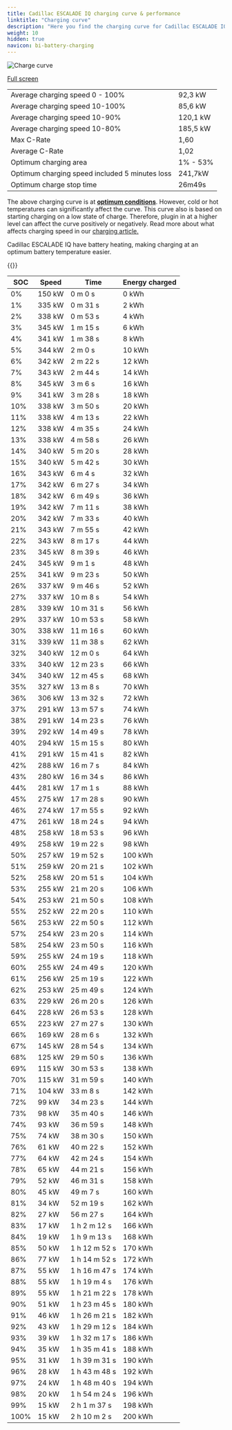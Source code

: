 ```yaml
---
title: Cadillac ESCALADE IQ charging curve & performance
linktitle: "Charging curve"
description: "Here you find the charging curve for Cadillac ESCALADE IQ. "
weight: 10
hidden: true
navicon: bi-battery-charging
---
```

<!-- markdownlint-disable MD033 -->
<img src="../chargingcurve.svg" alt="Charge curve" class="img-fluid">

[Full screen](../chargingcurve.svg)


<table class="table table-striped">
<tbody>
<tr>
<td>Average charging speed 0 - 100% </td><td>92,3 kW</td>
</tr>
<tr>
<td>Average charging speed 10-100%</td><td>85,6 kW</td>
</tr>
<tr>
<td>Average charging speed 10-90%</td><td>120,1 kW</td>
</tr>
<tr>
<td>Average charging speed 10-80%</td><td>185,5 kW</td>
</tr>
<tr>
<td>Max C-Rate</td><td>1,60</td>
</tr>
<tr>
<td>Average C-Rate</td><td>1,02</td>
</tr>
<tr>
<td>Optimum charging area</td><td>1% - 53%</td>
</tr>
<tr>
<td>Optimum charging speed included 5 minutes loss</td><td>241,7kW</td>
</tr>
<tr>
<td>Optimum charge stop time</td><td>26m49s</td>
</tr>
</tbody>
</table>


The above charging curve is at **[optimum conditions](../../../../../technology/battery/charging/#temperature)**. However, cold or hot temperatures can significantly affect the curve. This curve also is based on starting charging on a low state of charge. Therefore, plugin in at a higher level can affect the curve positively or negatively. Read more about what affects charging speed in our [charging article.](../../../../../technology/battery/charging/) 


Cadillac ESCALADE IQ have battery heating, making charging at an optimum battery temperature easier. 


{{<evkxdisplayaddarticle />}}
<table class="table table-striped">
<thead>
<tr><th>SOC</th><th>Speed</th><th>Time</th><th>Energy charged</th></tr>
</thead>
<tbody>
<tr>
<td>0%</td><td>150 kW</td><td> 0 m 0 s </td><td>0 kWh </td>
</tr>
<tr>
<td>1%</td><td>335 kW</td><td> 0 m 31 s </td><td>2 kWh </td>
</tr>
<tr>
<td>2%</td><td>338 kW</td><td> 0 m 53 s </td><td>4 kWh </td>
</tr>
<tr>
<td>3%</td><td>345 kW</td><td> 1 m 15 s </td><td>6 kWh </td>
</tr>
<tr>
<td>4%</td><td>341 kW</td><td> 1 m 38 s </td><td>8 kWh </td>
</tr>
<tr>
<td>5%</td><td>344 kW</td><td> 2 m 0 s </td><td>10 kWh </td>
</tr>
<tr>
<td>6%</td><td>342 kW</td><td> 2 m 22 s </td><td>12 kWh </td>
</tr>
<tr>
<td>7%</td><td>343 kW</td><td> 2 m 44 s </td><td>14 kWh </td>
</tr>
<tr>
<td>8%</td><td>345 kW</td><td> 3 m 6 s </td><td>16 kWh </td>
</tr>
<tr>
<td>9%</td><td>341 kW</td><td> 3 m 28 s </td><td>18 kWh </td>
</tr>
<tr>
<td>10%</td><td>338 kW</td><td> 3 m 50 s </td><td>20 kWh </td>
</tr>
<tr>
<td>11%</td><td>338 kW</td><td> 4 m 13 s </td><td>22 kWh </td>
</tr>
<tr>
<td>12%</td><td>338 kW</td><td> 4 m 35 s </td><td>24 kWh </td>
</tr>
<tr>
<td>13%</td><td>338 kW</td><td> 4 m 58 s </td><td>26 kWh </td>
</tr>
<tr>
<td>14%</td><td>340 kW</td><td> 5 m 20 s </td><td>28 kWh </td>
</tr>
<tr>
<td>15%</td><td>340 kW</td><td> 5 m 42 s </td><td>30 kWh </td>
</tr>
<tr>
<td>16%</td><td>343 kW</td><td> 6 m 4 s </td><td>32 kWh </td>
</tr>
<tr>
<td>17%</td><td>342 kW</td><td> 6 m 27 s </td><td>34 kWh </td>
</tr>
<tr>
<td>18%</td><td>342 kW</td><td> 6 m 49 s </td><td>36 kWh </td>
</tr>
<tr>
<td>19%</td><td>342 kW</td><td> 7 m 11 s </td><td>38 kWh </td>
</tr>
<tr>
<td>20%</td><td>342 kW</td><td> 7 m 33 s </td><td>40 kWh </td>
</tr>
<tr>
<td>21%</td><td>343 kW</td><td> 7 m 55 s </td><td>42 kWh </td>
</tr>
<tr>
<td>22%</td><td>343 kW</td><td> 8 m 17 s </td><td>44 kWh </td>
</tr>
<tr>
<td>23%</td><td>345 kW</td><td> 8 m 39 s </td><td>46 kWh </td>
</tr>
<tr>
<td>24%</td><td>345 kW</td><td> 9 m 1 s </td><td>48 kWh </td>
</tr>
<tr>
<td>25%</td><td>341 kW</td><td> 9 m 23 s </td><td>50 kWh </td>
</tr>
<tr>
<td>26%</td><td>337 kW</td><td> 9 m 46 s </td><td>52 kWh </td>
</tr>
<tr>
<td>27%</td><td>337 kW</td><td> 10 m 8 s </td><td>54 kWh </td>
</tr>
<tr>
<td>28%</td><td>339 kW</td><td> 10 m 31 s </td><td>56 kWh </td>
</tr>
<tr>
<td>29%</td><td>337 kW</td><td> 10 m 53 s </td><td>58 kWh </td>
</tr>
<tr>
<td>30%</td><td>338 kW</td><td> 11 m 16 s </td><td>60 kWh </td>
</tr>
<tr>
<td>31%</td><td>339 kW</td><td> 11 m 38 s </td><td>62 kWh </td>
</tr>
<tr>
<td>32%</td><td>340 kW</td><td> 12 m 0 s </td><td>64 kWh </td>
</tr>
<tr>
<td>33%</td><td>340 kW</td><td> 12 m 23 s </td><td>66 kWh </td>
</tr>
<tr>
<td>34%</td><td>340 kW</td><td> 12 m 45 s </td><td>68 kWh </td>
</tr>
<tr>
<td>35%</td><td>327 kW</td><td> 13 m 8 s </td><td>70 kWh </td>
</tr>
<tr>
<td>36%</td><td>306 kW</td><td> 13 m 32 s </td><td>72 kWh </td>
</tr>
<tr>
<td>37%</td><td>291 kW</td><td> 13 m 57 s </td><td>74 kWh </td>
</tr>
<tr>
<td>38%</td><td>291 kW</td><td> 14 m 23 s </td><td>76 kWh </td>
</tr>
<tr>
<td>39%</td><td>292 kW</td><td> 14 m 49 s </td><td>78 kWh </td>
</tr>
<tr>
<td>40%</td><td>294 kW</td><td> 15 m 15 s </td><td>80 kWh </td>
</tr>
<tr>
<td>41%</td><td>291 kW</td><td> 15 m 41 s </td><td>82 kWh </td>
</tr>
<tr>
<td>42%</td><td>288 kW</td><td> 16 m 7 s </td><td>84 kWh </td>
</tr>
<tr>
<td>43%</td><td>280 kW</td><td> 16 m 34 s </td><td>86 kWh </td>
</tr>
<tr>
<td>44%</td><td>281 kW</td><td> 17 m 1 s </td><td>88 kWh </td>
</tr>
<tr>
<td>45%</td><td>275 kW</td><td> 17 m 28 s </td><td>90 kWh </td>
</tr>
<tr>
<td>46%</td><td>274 kW</td><td> 17 m 55 s </td><td>92 kWh </td>
</tr>
<tr>
<td>47%</td><td>261 kW</td><td> 18 m 24 s </td><td>94 kWh </td>
</tr>
<tr>
<td>48%</td><td>258 kW</td><td> 18 m 53 s </td><td>96 kWh </td>
</tr>
<tr>
<td>49%</td><td>258 kW</td><td> 19 m 22 s </td><td>98 kWh </td>
</tr>
<tr>
<td>50%</td><td>257 kW</td><td> 19 m 52 s </td><td>100 kWh </td>
</tr>
<tr>
<td>51%</td><td>259 kW</td><td> 20 m 21 s </td><td>102 kWh </td>
</tr>
<tr>
<td>52%</td><td>258 kW</td><td> 20 m 51 s </td><td>104 kWh </td>
</tr>
<tr>
<td>53%</td><td>255 kW</td><td> 21 m 20 s </td><td>106 kWh </td>
</tr>
<tr>
<td>54%</td><td>253 kW</td><td> 21 m 50 s </td><td>108 kWh </td>
</tr>
<tr>
<td>55%</td><td>252 kW</td><td> 22 m 20 s </td><td>110 kWh </td>
</tr>
<tr>
<td>56%</td><td>253 kW</td><td> 22 m 50 s </td><td>112 kWh </td>
</tr>
<tr>
<td>57%</td><td>254 kW</td><td> 23 m 20 s </td><td>114 kWh </td>
</tr>
<tr>
<td>58%</td><td>254 kW</td><td> 23 m 50 s </td><td>116 kWh </td>
</tr>
<tr>
<td>59%</td><td>255 kW</td><td> 24 m 19 s </td><td>118 kWh </td>
</tr>
<tr>
<td>60%</td><td>255 kW</td><td> 24 m 49 s </td><td>120 kWh </td>
</tr>
<tr>
<td>61%</td><td>256 kW</td><td> 25 m 19 s </td><td>122 kWh </td>
</tr>
<tr>
<td>62%</td><td>253 kW</td><td> 25 m 49 s </td><td>124 kWh </td>
</tr>
<tr>
<td>63%</td><td>229 kW</td><td> 26 m 20 s </td><td>126 kWh </td>
</tr>
<tr>
<td>64%</td><td>228 kW</td><td> 26 m 53 s </td><td>128 kWh </td>
</tr>
<tr>
<td>65%</td><td>223 kW</td><td> 27 m 27 s </td><td>130 kWh </td>
</tr>
<tr>
<td>66%</td><td>169 kW</td><td> 28 m 6 s </td><td>132 kWh </td>
</tr>
<tr>
<td>67%</td><td>145 kW</td><td> 28 m 54 s </td><td>134 kWh </td>
</tr>
<tr>
<td>68%</td><td>125 kW</td><td> 29 m 50 s </td><td>136 kWh </td>
</tr>
<tr>
<td>69%</td><td>115 kW</td><td> 30 m 53 s </td><td>138 kWh </td>
</tr>
<tr>
<td>70%</td><td>115 kW</td><td> 31 m 59 s </td><td>140 kWh </td>
</tr>
<tr>
<td>71%</td><td>104 kW</td><td> 33 m 8 s </td><td>142 kWh </td>
</tr>
<tr>
<td>72%</td><td>99 kW</td><td> 34 m 23 s </td><td>144 kWh </td>
</tr>
<tr>
<td>73%</td><td>98 kW</td><td> 35 m 40 s </td><td>146 kWh </td>
</tr>
<tr>
<td>74%</td><td>93 kW</td><td> 36 m 59 s </td><td>148 kWh </td>
</tr>
<tr>
<td>75%</td><td>74 kW</td><td> 38 m 30 s </td><td>150 kWh </td>
</tr>
<tr>
<td>76%</td><td>61 kW</td><td> 40 m 22 s </td><td>152 kWh </td>
</tr>
<tr>
<td>77%</td><td>64 kW</td><td> 42 m 24 s </td><td>154 kWh </td>
</tr>
<tr>
<td>78%</td><td>65 kW</td><td> 44 m 21 s </td><td>156 kWh </td>
</tr>
<tr>
<td>79%</td><td>52 kW</td><td> 46 m 31 s </td><td>158 kWh </td>
</tr>
<tr>
<td>80%</td><td>45 kW</td><td> 49 m 7 s </td><td>160 kWh </td>
</tr>
<tr>
<td>81%</td><td>34 kW</td><td> 52 m 19 s </td><td>162 kWh </td>
</tr>
<tr>
<td>82%</td><td>27 kW</td><td> 56 m 27 s </td><td>164 kWh </td>
</tr>
<tr>
<td>83%</td><td>17 kW</td><td>1 h 2 m 12 s </td><td>166 kWh </td>
</tr>
<tr>
<td>84%</td><td>19 kW</td><td>1 h 9 m 13 s </td><td>168 kWh </td>
</tr>
<tr>
<td>85%</td><td>50 kW</td><td>1 h 12 m 52 s </td><td>170 kWh </td>
</tr>
<tr>
<td>86%</td><td>77 kW</td><td>1 h 14 m 52 s </td><td>172 kWh </td>
</tr>
<tr>
<td>87%</td><td>55 kW</td><td>1 h 16 m 47 s </td><td>174 kWh </td>
</tr>
<tr>
<td>88%</td><td>55 kW</td><td>1 h 19 m 4 s </td><td>176 kWh </td>
</tr>
<tr>
<td>89%</td><td>55 kW</td><td>1 h 21 m 22 s </td><td>178 kWh </td>
</tr>
<tr>
<td>90%</td><td>51 kW</td><td>1 h 23 m 45 s </td><td>180 kWh </td>
</tr>
<tr>
<td>91%</td><td>46 kW</td><td>1 h 26 m 21 s </td><td>182 kWh </td>
</tr>
<tr>
<td>92%</td><td>43 kW</td><td>1 h 29 m 12 s </td><td>184 kWh </td>
</tr>
<tr>
<td>93%</td><td>39 kW</td><td>1 h 32 m 17 s </td><td>186 kWh </td>
</tr>
<tr>
<td>94%</td><td>35 kW</td><td>1 h 35 m 41 s </td><td>188 kWh </td>
</tr>
<tr>
<td>95%</td><td>31 kW</td><td>1 h 39 m 31 s </td><td>190 kWh </td>
</tr>
<tr>
<td>96%</td><td>28 kW</td><td>1 h 43 m 48 s </td><td>192 kWh </td>
</tr>
<tr>
<td>97%</td><td>24 kW</td><td>1 h 48 m 40 s </td><td>194 kWh </td>
</tr>
<tr>
<td>98%</td><td>20 kW</td><td>1 h 54 m 24 s </td><td>196 kWh </td>
</tr>
<tr>
<td>99%</td><td>15 kW</td><td>2 h 1 m 37 s </td><td>198 kWh </td>
</tr>
<tr>
<td>100%</td><td>15 kW</td><td>2 h 10 m 2 s </td><td>200 kWh </td>
</tr>
</tbody>
</table>


